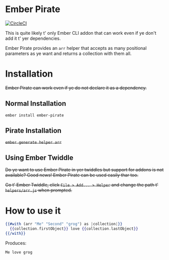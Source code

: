 # Ember Pirate
[![CircleCI](https://circleci.com/gh/Serabe/ember-pirate.svg?style=svg)](https://circleci.com/gh/Serabe/ember-pirate)

This is quite likely t' only Ember CLI addon that can work even if ye don't
add it t' yer dependencies.

Ember Pirate provides an `arr` helper that accepts as many positional
parameters as ye want and returns a collection with them all.

# Installation

~~Ember Pirate can work even if ye do not declare it as a dependency.~~

## Normal Installation

`ember install ember-pirate`

## Pirate Installation

~~`ember generate helper arr`~~

## Using Ember Twiddle

~~Do ye want to use Ember Pirate in yer twiddles but support for addons is not
available? Good news! Ember Pirate can be used easily thar too.~~

~~Go t' Ember Twiddle, click `File > Add... > Helper` and change the path t'
`helpers/arr.js` when prompted.~~

# How to use it

```hbs
{{#with (arr "Me" "Second" "grog") as |collection|}}
  {{collection.firstObject}} love {{collection.lastObject}}
{{/with}}
```

Produces:

```
Me love grog
```
